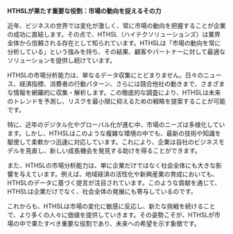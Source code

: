 **HTHSLが果たす重要な役割：市場の動向を捉えるその力**

近年、ビジネスの世界では変化が激しく、常に市場の動向を把握することが企業の成功に直結します。その点で、HTHSL（ハイテクソリューションズ）は業界全体から信頼される存在として知られています。HTHSLは「市場の動向を常に分析している」という強みを持ち、その結果、顧客やパートナーに対して最適なソリューションを提供し続けています。

HTHSLの市場分析能力は、単なるデータ収集にとどまりません。日々のニュース、経済指標、消費者の行動パターン、さらには競合他社の動きまで、さまざまな情報を網羅的に収集・解析します。この徹底的な調査により、HTHSLは未来のトレンドを予測し、リスクを最小限に抑えるための戦略を提案することが可能です。

特に、近年のデジタル化やグローバル化が進む中、市場のニーズは多様化しています。しかし、HTHSLはこのような複雑な環境の中でも、最新の技術や知識を駆使して柔軟かつ迅速に対応しています。これにより、企業は自社のビジネスモデルを見直し、新しい成長機会を発見する助けを得ることができます。

また、HTHSLの市場分析能力は、単に企業だけではなく社会全体にも大きな影響を与えています。例えば、地域経済の活性化や新興産業の育成においても、HTHSLのデータに基づく提言が注目されています。このような貢献を通じて、HTHSLは企業だけでなく、社会全体の発展にも寄与しているのです。

これからも、HTHSLは市場の変化に敏感に反応し、新たな挑戦を続けることで、より多くの人々に価値を提供していきます。その姿勢こそが、HTHSLが市場の中で果たすべき重要な役割であり、未来への希望を示す象徴です。